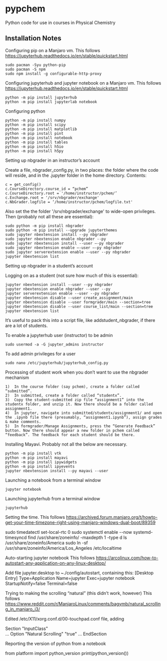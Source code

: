 # pypchem
Python code for use in courses in Physical Chemistry

## Installation Notes
Configuring pip on a Manjaro vm. This follows https://jupyterhub.readthedocs.io/en/stable/quickstart.html 

	sudo pacman -Syu python-pip
	sudo pacman -S npm
	sudo npm install -g configurable-http-proxy


Configuring jupyterhub and jupyter notebook on a Manjaro vm. This follows https://jupyterhub.readthedocs.io/en/stable/quickstart.html 

	python -m pip install jupyterhub
	python -m pip install jupyterlab notebook


Configuring python

	python -m pip install numpy
	python -m pip install scipy
	python -m pip install matplotlib
	python -m pip install pint
	python -m pip install notebook 
	python -m pip install tables
	python -m pip install h5io
	python -m pip install h5py


Setting up nbgrader in an instructor’s account

Create a file, nbgrader_config.py, in two places: the folder where the code will reside, and in the .jupyter folder in the home directory. Contents:

	c = get_config()
	c.CourseDirectory.course_id = “pchem”
	c.CourseDirectory.root = '/home/instructor/pchem/’
	c.Exchange.root = '/srv/nbgrader/exchange'
	c.NbGrader.logfile = ‘/home/instructor/pchem/logfile.txt'

Also set the the folder '/srv/nbgrader/exchange' to wide-open privileges. Then (probably not all these are essential):

	sudo python -m pip install nbgrader
	sudo python -m pip install --upgrade jupyterthemes
	sudo jupyter nbextension install --py nbgrader
	sudo jupyter nbextension enable nbgrader --py
	sudo jupyter nbextension install --user —-py nbgrader
	sudo jupyter nbextension enable —-user —-py nbgrader
	sudo jupyter serverextension enable --user --py nbgrader
	jupyter nbextension list


Setting up nbgrader in a student’s account

Logging on as a student (not sure how much of this is essential):

	jupyter nbextension install --user --py nbgrader
	jupyter nbextension enable nbgrader --user --py
	jupyter serverextension enable --user --py nbgrader
	jupyter nbextension disable --user create_assignment/main
	jupyter nbextension disable --user formgrader/main --section=tree
	jupyter nbextension disable --user course_list/main --section=tree
	jupyter nbextension list

It’s useful to pack this into a script file, like addstudent_nbgrader, if there are a lot of students.


To enable a jupyterhub user (instructor) to be admin

	sudo usermod -a -G jupyter_admins instructor


To add admin privileges for a user

	sudo nano /etc/jupyterhub/jupyterhub_config.py


Processing of student work when you don’t want to use the nbgrader mechanism

	1)	In the course folder (say pchem), create a folder called “submitted”.
	2)	In submitted, create a folder called “studentx”.
	3)	Copy the student-submitted zip file “assignment1” into the studentx folder, and unzip it. Now there should be a folder called assignment1.
	4)	In jupyter, navigate into submitted/studentx/assignment1/ and open the .ipynb file there (presumably, “assignment1.ipynb”), assign grades & make comments.
	5)	In formgrader/Manage Assignments, press the “Generate Feedback” button. Now there should appear a new folder in pchem called “feedback”. The feedback for each student should be there.


Installing Mayavi. Probably not all the below are necessary.

	python -m pip install vtk
	python -m pip install mayavi
	python -m pip install ipywidgets
	python -m pip install ipyevents
	jupyter nbextension install --py mayavi --user


Launching a notebook from a terminal window

	jupyter notebook

Launching jupyterhub from a terminal window

	jupyterhub


Setting the time. This follows https://archived.forum.manjaro.org/t/howto-get-your-time-timezone-right-using-manjaro-windows-dual-boot/89359

sudo timedatectl set-local-rtc 0
sudo systemctl enable --now systemd-timesyncd
find /usr/share/zoneinfo/ -maxdepth 1 -type d
ls /usr/share/zoneinfo/America
sudo ln -sf /usr/share/zoneinfo/America/Los_Angeles /etc/localtime


Auto-starting jupyter notebook
This follows https://arcolinux.com/how-to-autostart-any-application-on-any-linux-desktop/

Add file jupyter.desktop to ~./config/autostart, containing this:
[Desktop Entry]
Type=Application
Name=jupyter
Exec=jupyter notebook
StartupNotify=false
Terminal=false


Trying to making the scrolling “natural” (this didn’t work, however)
This follows https://www.reddit.com/r/ManjaroLinux/comments/bagymb/natural_scrolling_in_manjaro_i3/

Edited /etc/X11/xorg.conf.d/00-touchpad.conf file, adding 

Section "InputClass"                 
    ...
    Option "Natural Scrolling" "true"
    ...
EndSection


Reporting the version of python from a notebook

from platform import python_version
print(python_version())


